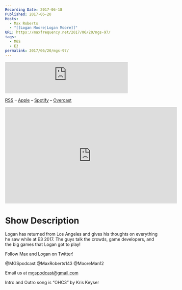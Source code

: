 ```yaml
---
Recording Date: 2017-06-18
Published: 2017-06-20
Hosts:
  - Max Roberts
  - "[[Logan Moore|Logan Moore]]"
URL: https://maxfrequency.net/2017/06/20/mgs-97/
tags:
  - MGS
  - E3
permalink: 2017/06/20/mgs-97/
---
```

<iframe src="https://podcasters.spotify.com/pod/show/millennialgamingspeak/embed/episodes/Episode-97-Logans-E3-2017-Journey-e1adhsv/a-a6ts45t" height="102px" width="400px" frameborder="0" scrolling="no"></iframe>

[RSS](https://anchor.fm/s/74aa3858/podcast/rss) – [Apple](https://podcasts.apple.com/us/podcast/episode-3-gdc-wrap-up/id1000915981?i=1000542222515) – [Spotify](https://open.spotify.com/episode/7wePXT4Bt22LWifVLx3n8y) – [Overcast](https://overcast.fm/+EtIgeWxEU)

<div class=iframe-container>
<iframe width="560" height="315" src="https://www.youtube-nocookie.com/embed/_ufsXcZ8dVQ?si=WBUz9nLXvpAgaTji" title="YouTube video player" frameborder="0" allow="accelerometer; autoplay; clipboard-write; encrypted-media; gyroscope; picture-in-picture; web-share" allowfullscreen></iframe>
</div>

# Show Description

Logan has returned from Los Angeles and gives his thoughts on everything he saw while at E3 2017. The guys talk the crowds, game developers, and the big games that Logan got to play!

Follow Max and Logan on Twitter!

@MGSpodcast
@MaxRoberts143
@MooreMan12

Email us at mgspodcast@gmail.com

Intro and Outro song is “OHC3” by Kris Keyser